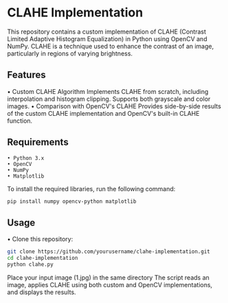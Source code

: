 # CLAHE Implementation
This repository contains a custom implementation of CLAHE (Contrast Limited Adaptive Histogram Equalization) in Python using OpenCV and NumPy. CLAHE is a technique used to enhance the contrast of an image, particularly in regions of varying brightness.

##  Features
• Custom CLAHE Algorithm
Implements CLAHE from scratch, including interpolation and histogram clipping.
Supports both grayscale and color images.
• Comparison with OpenCV's CLAHE
Provides side-by-side results of the custom CLAHE implementation and OpenCV's built-in CLAHE function.

##  Requirements
```
• Python 3.x  
• OpenCV  
• NumPy  
• Matplotlib  
```
To install the required libraries, run the following command:  
```bash
pip install numpy opencv-python matplotlib 
```
## Usage
•  Clone this repository:
```bash
git clone https://github.com/yourusername/clahe-implementation.git
cd clahe-implementation
python clahe.py
```
Place your input image (1.jpg) in the same directory
The script reads an image, applies CLAHE using both custom and OpenCV implementations, and displays the results.

